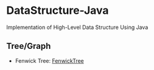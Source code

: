 # DataStructure-Java
Implementation of High-Level Data Structure Using Java
## Tree/Graph
- Fenwick Tree: [FenwickTree]() 
